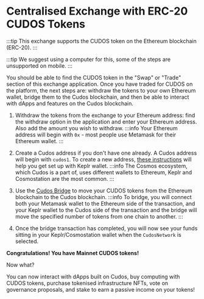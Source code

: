# Centralised Exchange with ERC-20 CUDOS Tokens

:::tip
This exchange supports the CUDOS token on the Ethereum blockchain (ERC-20).
:::

:::tip
We suggest using a computer for this, some of the steps are unsupported on mobile.
:::

You should be able to find the CUDOS token in the "Swap" or "Trade" section of this exchange application.
Once you have traded for CUDOS on the platform, the next steps are: withdraw the tokens to your own Ethereum wallet, bridge them to the Cudos blockchain, and then be able to interact with dApps and features on the Cudos blockchain.

1. Withdraw the tokens from the exchange to your Ethereum address: find the withdraw option in the application and enter your Ethereum address. Also add the amount you wish to withdraw.
:::info
Your Ethereum address will begin with `0x` - most people use Metamask for their Ethereum wallet.
:::

2. Create a Cudos address if you don't have one already. A Cudos address will begin with `cudos1`. To create a new address, [these instructions](../minidoc/keplr-create.md) will help you get set up with Keplr wallet. 
:::info
The Cosmos ecosystem, which Cudos is a part of, uses different wallets to Ethereum, Keplr and Cosmostation are the most common.
:::

3. Use the [Cudos Bridge](https://bridge.cudos.org/) to move your CUDOS tokens from the Ethereum blockchain to the Cudos blockchain.
:::info
To bridge, you will connect both your Metamask wallet to the Ethereum side of the transaction, and your Keplr wallet to the Cudos side of the transaction and the bridge will move the specified number of tokens from one chain to another.
:::

4. Once the bridge transaction has completed, you will now see your funds sitting in your Keplr/Cosmostation wallet when the `CudosNetwork` is selected.

**Congratulations! You have Mainnet CUDOS tokens!**

Now what?

You can now interact with dApps built on Cudos, buy computing with CUDOS tokens, purchase tokenised infrastructure NFTs, vote on governance proposals, and stake to earn a passive income on your tokens!